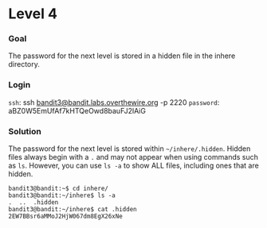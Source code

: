 # Level 4

### Goal
The password for the next level is stored in a hidden file in the inhere directory.

### Login
`ssh`: ssh bandit3@bandit.labs.overthewire.org -p 2220
`password`: aBZ0W5EmUfAf7kHTQeOwd8bauFJ2lAiG

### Solution
The password for the next level is stored within `~/inhere/.hidden`. Hidden files always begin with a `.` and may not appear when using commands such as `ls`. However, you can use `ls -a` to show ALL files, including ones that are hidden.
```shell
bandit3@bandit:~$ cd inhere/
bandit3@bandit:~/inhere$ ls -a
.  ..  .hidden
bandit3@bandit:~/inhere$ cat .hidden 
2EW7BBsr6aMMoJ2HjW067dm8EgX26xNe
```